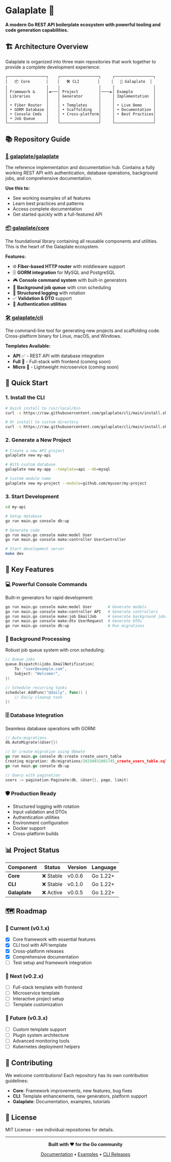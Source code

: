 # Galaplate 🚀

**A modern Go REST API boilerplate ecosystem with powerful tooling and code generation capabilities.**

## 🏗️ Architecture Overview

Galaplate is organized into three main repositories that work together to provide a complete development experience:

```
┌─────────────────┐    ┌─────────────────┐     ┌─────────────────┐
│   📦 Core       │    │   🛠️ CLI        │     │   🎯 Galaplate  │
│                 │    │                 │     │                 │
│ Framework &     │◄───│ Project         │────►│ Example         │
│ Libraries       │    │ Generator       │     │ Implementation  │
│                 │    │                 │     │                 │
│ • Fiber Router  │    │ • Templates     │     │ • Live Demo     │
│ • GORM Database │    │ • Scaffolding   │     │ • Documentation │
│ • Console Cmds  │    │ • Cross-platform│     │ • Best Practices│
│ • Job Queue     │    │                 │     │                 │
└─────────────────┘    └─────────────────┘     └─────────────────┘
```

## 📚 Repository Guide

### [🎯 galaplate/galaplate](https://github.com/galaplate/galaplate)
The reference implementation and documentation hub. Contains a fully working REST API with authentication, database operations, background jobs, and comprehensive documentation.

**Use this to:**
- See working examples of all features
- Learn best practices and patterns  
- Access complete documentation
- Get started quickly with a full-featured API

### [📦 galaplate/core](https://github.com/galaplate/core)
The foundational library containing all reusable components and utilities. This is the heart of the Galaplate ecosystem.

**Features:**
- 🌐 **Fiber-based HTTP router** with middleware support
- 🗄️ **GORM integration** for MySQL and PostgreSQL
- 🎮 **Console command system** with built-in generators
- 🔄 **Background job queue** with cron scheduling
- 📝 **Structured logging** with rotation
- ✅ **Validation & DTO** support
- 🔐 **Authentication utilities**

### [🛠️ galaplate/cli](https://github.com/galaplate/cli)
The command-line tool for generating new projects and scaffolding code. Cross-platform binary for Linux, macOS, and Windows.

**Templates Available:**
- **API** ✅ - REST API with database integration
- **Full** 🚧 - Full-stack with frontend (coming soon)
- **Micro** 🚧 - Lightweight microservice (coming soon)

## 🚀 Quick Start

### 1. Install the CLI
```bash
# Quick install to /usr/local/bin
curl -s https://raw.githubusercontent.com/galaplate/cli/main/install.sh -o /tmp/install.sh && chmod +x /tmp/install.sh && sudo /tmp/install.sh

# Or install to custom directory
curl -s https://raw.githubusercontent.com/galaplate/cli/main/install.sh -o /tmp/install.sh && chmod +x /tmp/install.sh && sudo /tmp/install.sh -d ~/.local/bin
```

### 2. Generate a New Project
```bash
# Create a new API project
galaplate new my-api

# With custom database
galaplate new my-app --template=api --db=mysql

# Custom module name
galaplate new my-project --module=github.com/myuser/my-project
```

### 3. Start Development
```bash
cd my-api

# Setup database
go run main.go console db:up

# Generate code
go run main.go console make:model User
go run main.go console make:controller UserController

# Start development server
make dev
```

## 🎯 Key Features

### 💻 Powerful Console Commands
Built-in generators for rapid development:
```bash
go run main.go console make:model User       # Generate models
go run main.go console make:controller API   # Generate controllers  
go run main.go console make:job EmailJob     # Generate background jobs
go run main.go console make:dto UserRequest  # Generate DTOs
go run main.go console db:up                 # Run migrations
```

### 🔄 Background Processing
Robust job queue system with cron scheduling:
```go
// Queue jobs
queue.Dispatch(&jobs.EmailNotification{
    To: "user@example.com",
    Subject: "Welcome!",
})

// Schedule recurring tasks
scheduler.AddFunc("@daily", func() {
    // Daily cleanup task
})
```

### 🗄️ Database Integration
Seamless database operations with GORM:
```go
// Auto-migrations
db.AutoMigrate(&User{})

// Or create migration using dbmate
go run main.go console db:create create_users_table
Creating migration: db/migrations/20250831001745_create_users_table.sql
go run main.go console db:up

// Query with pagination
users := pagination.Paginate(db, &User{}, page, limit)
```

### 🛡️ Production Ready
- Structured logging with rotation
- Input validation and DTOs
- Authentication utilities
- Environment configuration
- Docker support
- Cross-platform builds

## 📊 Project Status

| Component | Status | Version | Language |
|-----------|--------|---------|-----------|
| **Core** | :x: Stable | v0.0.6 | Go 1.22+ |
| **CLI** | :x: Stable | v0.1.0 | Go 1.22+ |
| **Galaplate** | :x: Active | v0.0.5 | Go 1.22+ |

## 🗺️ Roadmap

### 🎯 Current (v0.1.x)
- [x] Core framework with essential features
- [x] CLI tool with API template
- [x] Cross-platform releases
- [x] Comprehensive documentation
- [ ] Test setup and framework integration

### 🚀 Next (v0.2.x)
- [ ] Full-stack template with frontend
- [ ] Microservice template
- [ ] Interactive project setup
- [ ] Template customization

### 🔮 Future (v0.3.x)
- [ ] Custom template support
- [ ] Plugin system architecture
- [ ] Advanced monitoring tools
- [ ] Kubernetes deployment helpers

## 🤝 Contributing

We welcome contributions! Each repository has its own contribution guidelines:

- **Core**: Framework improvements, new features, bug fixes
- **CLI**: Template enhancements, new generators, platform support
- **Galaplate**: Documentation, examples, tutorials

## 📄 License

MIT License - see individual repositories for details.

---

<div align="center">

**Built with ❤️ for the Go community**

[Documentation](https://github.com/galaplate/galaplate/tree/main/docs) • [Examples](https://github.com/galaplate/galaplate) • [CLI Releases](https://github.com/galaplate/cli/releases)

</div>

